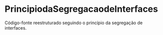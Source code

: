 # PrincipiodaSegregacaodeInterfaces
Código-fonte reestruturado seguindo o princípio da segregação de interfaces.
